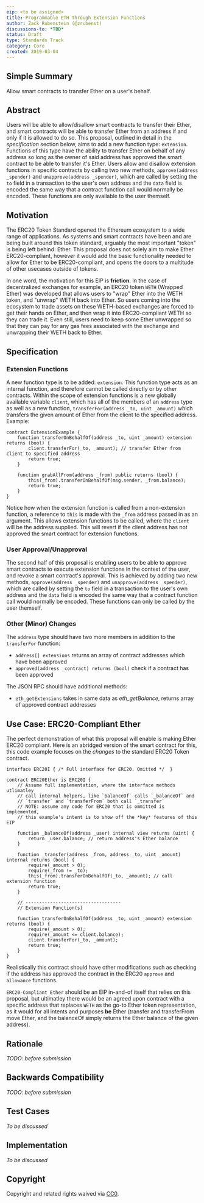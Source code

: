 ```yaml
---
eip: <to be assigned>
title: Programmable ETH Through Extension Functions
author: Zack Rubenstein (@zrubenst)
discussions-to: *TBD*
status: Draft
type: Standards Track
category: Core
created: 2019-03-04
---
```


## Simple Summary
Allow smart contracts to transfer Ether on a user's behalf.

## Abstract
Users will be able to allow/disallow smart contracts to transfer their Ether, and smart contracts will be able to transfer Ether from an address if and only if it is allowed to do so. This proposal, outlined in detail in the *specification* section below, aims to add a new function type: `extension`. Functions of this type have the ability to transfer Ether on behalf of any address so long as the owner of said address has approved the smart contract to be able to transfer it's Ether. Users allow and disallow extension functions in specific contracts by calling two new methods, `approve(address _spender)` and `unapprove(address _spender)`, which are called by setting the `to` field in a transaction to the user's own address and the `data` field is encoded the same way that a contract function call would normally be encoded. These functions are only available to the user themself.

## Motivation
The ERC20 Token Standard opened the Ethereum ecosystem to a wide range of applications. As systems and smart contracts have been and are being built around this token standard, arguably the most important "token" is being left behind: Ether. This proposal does not solely aim to make Ether ERC20-compliant, however it would add the basic functionality needed to allow for Ether to be ERC20-compliant, and opens the doors to a multitude of other usecases outside of tokens.

In one word, the motivation for this EIP is **friction**. In the case of decentralized exchanges for example, an ERC20 token `WETH` (Wrapped Ether) was developed that allows users to "wrap" Ether into the WETH token, and "unwrap" WETH back into Ether. So users coming into the ecosystem to trade assets on these WETH-based exchanges are forced to get their hands on Ether, and then wrap it into ERC20-compliant WETH so they can trade it. Even still, users need to keep some Ether unwrapped so that they can pay for any gas fees associated with the exchange and unwrapping their WETH back to Ether.

## Specification

### Extension Functions
A new function type is to be added: `extension`. This function type acts as an internal function, and therefore cannot be called directly or by other contracts. Within the scope of extension functions is a new globally available variable `client`, which has all of the members of an `address` type as well as a new function, `transferFor(address _to, uint _amount)` which transfers the given amount of Ether from the client to the specified address. Example:

```
contract ExtensionExample {
    function transferOnBehalfOf(address _to, uint _amount) extension returns (bool) {
        client.transferFor(_to, _amount); // transfer Ether from client to specified address
        return true;
    }
    
    function grabAllFrom(address _from) public returns (bool) {
        this(_from).transferOnBehalfOf(msg.sender, _from.balance);
        return true;
    }
}
```

Notice how when the extension function is called from a non-extension function, a reference to `this` is made with the `_from` address passed in as an argument. This allows extension functions to be called, where the `client` will be the address supplied. This will revert if the client address has not approved the smart contract for extension functions.

### User Approval/Unapproval

The second half of this proposal is enabling users to be able to approve smart contracts to execute extension functions in the context of the user, and revoke a smart contract's approval. This is achieved by adding two new methods, `approve(address _spender)` and `unapprove(address _spender)`, which are called by setting the `to` field in a transaction to the user's own address and the `data` field is encoded the same way that a contract function call would normally be encoded. These functions can only be called by the user themself.

### Other (Minor) Changes

The `address` type should have two more members in addition to the `transferFor` function:

- `address[] extensions` returns an array of contract addresses which have been approved
- `approved(address _contract) returns (bool)` check if a contract has been approved

The JSON RPC should have additional methods:

- `eth_getExtensions` takes in same data as *eth_getBalance*, returns array of approved contract addresses

## Use Case: ERC20-Compliant Ether

The perfect demonstration of what this proposal will enable is making Ether ERC20 compliant. Here is an abridged version of the smart contract for this, this code example focuses on the *changes* to the standard ERC20 Token contract.

```
interface ERC20I { /* Full interface for ERC20. Omitted */  }

contract ERC20Ether is ERC20I {
    // Assume full implementation, where the interface methods utlimatley 
    // call internal helpers, like `balanceOf` calls `_balanceOf` and 
    // `transfer` and `transferFrom` both call `_transfer`
    // NOTE: assume any code for ERC20 that is ommitted is implemented,
    // this example's intent is to show off the *key* features of this EIP
    
    function _balanceOf(address _user) internal view returns (uint) {
        return _user.balance; // return address's Ether balance
    }
    
    function _transfer(address _from, address _to, uint _amount) internal returns (bool) {
        require(_amount > 0);
        require(_from != _to);
        this(_from).transferOnBehalfOf(_to, _amount); // call extension function
        return true;
    }
    
    // -----------------------------------
    // Extension Function(s)
    
    function transferOnBehalfOf(address _to, uint _amount) extension returns (bool) {
        require(_amount > 0);
        require(_amount <= client.balance);
        client.transferFor(_to, _amount);
        return true;
    }
}
```

Realistically this contract should have other modifications such as checking if the address has approved the contract in the ERC20 `approve` and `allowance` functions.

`ERC20-Compliant Ether` should be an EIP in-and-of itself that relies on this proposal, but ultimatley there would be an agreed upon contract with a specific address that replaces `WETH` as the go-to Ether token representation, as it would for all intents and purposes **be** Ether (transfer and transferFrom move Ether, and the balanceOf simply returns the Ether balance of the given address).

## Rationale
*TODO: before submission*

## Backwards Compatibility
*TODO: before submission*

## Test Cases
*To be discussed*

## Implementation

*To be discussed*

## Copyright
Copyright and related rights waived via [CC0](https://creativecommons.org/publicdomain/zero/1.0/).
